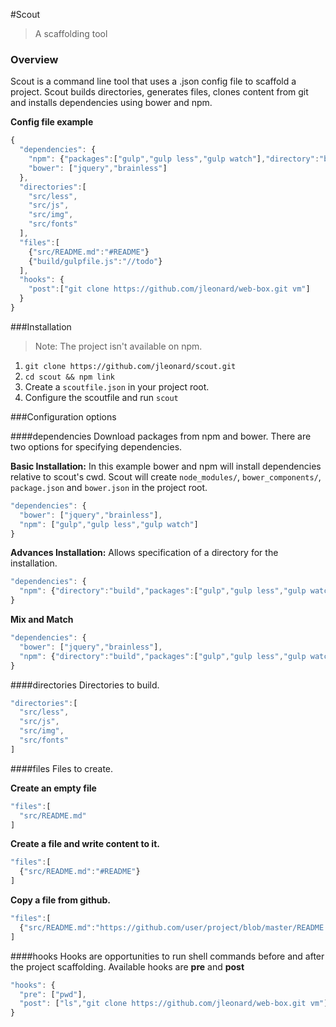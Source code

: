 #Scout
> A scaffolding tool

### Overview
Scout is a command line tool that uses a .json config file to scaffold a project. Scout builds directories, generates files, clones content from git and installs dependencies using bower and npm.

**Config file example**
```js
{
  "dependencies": {
    "npm": {"packages":["gulp","gulp less","gulp watch"],"directory":"build"},
    "bower": ["jquery","brainless"]
  },
  "directories":[
    "src/less",
    "src/js",
    "src/img",
    "src/fonts"
  ],
  "files":[
    {"src/README.md":"#README"}
    {"build/gulpfile.js":"//todo"}
  ],
  "hooks": {
    "post":["git clone https://github.com/jleonard/web-box.git vm"]
  }
}
```

###Installation
> Note: The project isn't available on npm.

1. ```git clone https://github.com/jleonard/scout.git```
2. ```cd scout && npm link```
3. Create a ``scoutfile.json`` in your project root.
4. Configure the scoutfile and run ``scout``

###Configuration options

####dependencies
Download packages from npm and bower. There are two options for specifying dependencies.

**Basic Installation:** In this example bower and npm will install dependencies relative to scout's cwd. Scout will create ``node_modules/``, ``bower_components/``, ``package.json`` and ``bower.json`` in the project root.
```js
"dependencies": {
  "bower": ["jquery","brainless"],
  "npm": ["gulp","gulp less","gulp watch"]
}
```

**Advances Installation:** Allows specification of a directory for the installation.
```js
"dependencies": {
  "npm": {"directory":"build","packages":["gulp","gulp less","gulp watch"]}
}
```

**Mix and Match**
```js
"dependencies": {
  "bower": ["jquery","brainless"],
  "npm": {"directory":"build","packages":["gulp","gulp less","gulp watch"]}
}
```

####directories
Directories to build.
```js
"directories":[
  "src/less",
  "src/js",
  "src/img",
  "src/fonts"
]
```

####files
Files to create.

**Create an empty file**
```js
"files":[
  "src/README.md"
]
```

**Create a file and write content to it.**
```js
"files":[
  {"src/README.md":"#README"}
]
```

**Copy a file from github.**
```js
"files":[
  {"src/README.md":"https://github.com/user/project/blob/master/README.md"}
]
```

####hooks
Hooks are opportunities to run shell commands before and after the project scaffolding. Available hooks are **pre** and **post** 
```js
"hooks": {
  "pre": ["pwd"],
  "post": ["ls","git clone https://github.com/jleonard/web-box.git vm"]
}
```


